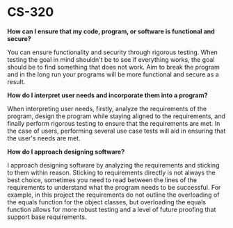 # CS-320

**How can I ensure that my code, program, or software is functional and secure?**

You can ensure functionality and security through rigorous testing. When testing the goal in mind shouldn't be to see if everything works, the goal should be to find something that does not work. 
Aim to break the program and in the long run your programs will be more functional and secure as a result.

**How do I interpret user needs and incorporate them into a program?**

When interpreting user needs, firstly, analyze the requirements of the program, design the program while staying aligned to the requirements, and finally perform rigorous testing to ensure that the requirements are met.
In the case of users, performing several use case tests will aid in ensuring that the user's needs are met.

**How do I approach designing software?**

I approach designing software by analyzing the requirements and sticking to them within reason. Sticking to requirements directly is not always the best choice, sometimes you need to read between the lines of the requirements to understand what the program needs to be successful.
For example, in this project the requirements do not outline the overloading of the equals function for the object classes, but overloading the equals function allows for more robust testing and a level of future proofing that support base requirements. 
